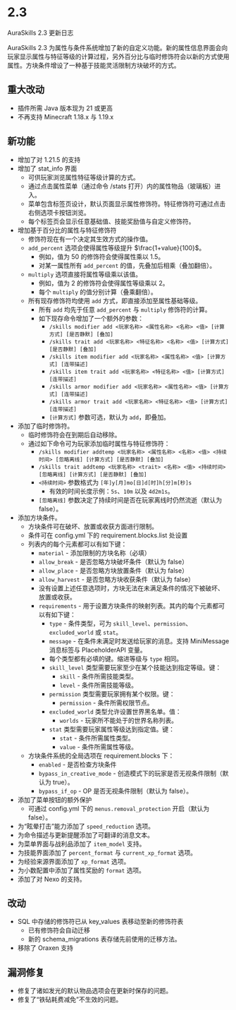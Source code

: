 # 2.3

AuraSkills 2.3 更新日志

AuraSkills 2.3 为属性与条件系统增加了新的自定义功能。新的属性信息界面会向玩家显示属性与特征等级的计算过程，另外百分比与临时修饰符会以新的方式使用属性。方块条件增设了一种基于技能灵活限制方块破坏的方式。

## 重大改动

* 插件所需 Java 版本现为 21 或更高
* 不再支持 Minecraft 1.18.x 与 1.19.x

## 新功能

* 增加了对 1.21.5 的支持
* 增加了 stat_info 界面
  * 可供玩家浏览属性特征等级计算的方式。
  * 通过点击属性菜单（通过命令 /stats 打开）内的属性物品（玻璃板）进入。
  * 菜单包含标签页设计，默认页面显示属性修饰符。特征修饰符可通过点击右侧选项卡按钮浏览。
  * 每个标签页会显示任意基础值、技能奖励值与自定义修饰符。
* 增加基于百分比的属性与特征修饰符
  * 修饰符现在有一个决定其生效方式的操作值。
  * `add_percent` 选项会使得属性等级提升 $\frac{1+value}{100}$。
    * 例如，值为 50 的修饰符会使得属性乘以 1.5。
    * 对某一属性所有 `add_percent` 的值，先叠加后相乘（叠加翻倍）。
  * `multiply` 选项直接将属性等级乘以该值。
    * 例如，值为 2 的修饰符会使得属性等级乘以 2。
    * 每个 `multiply` 的值分别计算（叠乘翻倍）。
  * 所有现存修饰符均使用 `add` 方式，即直接添加至属性基础等级。
    * 所有 `add` 均先于任意 `add_percent` 与 `multiply` 修饰符的计算。
    * 如下现存命令增加了一个额外的参数：
      * `/skills modifier add <玩家名称> <属性名称> <名称> <值> [计算方式] [是否静默] [叠加]`
      * `/skills trait add <玩家名称> <特征名称> <名称> <值> [计算方式] [是否静默] [叠加]`
      * `/skills item modifier add <玩家名称> <属性名称> <值> [计算方式] [连带描述]`
      * `/skills item trait add <玩家名称> <特征名称> <值> [计算方式] [连带描述]`
      * `/skills armor modifier add <玩家名称> <属性名称> <值> [计算方式] [连带描述]`
      * `/skills armor trait add <玩家名称> <特征名称> <值> [计算方式] [连带描述]`
      * `[计算方式]` 参数可选，默认为 `add`，即叠加。
* 添加了临时修饰符。
  * 临时修饰符会在到期后自动移除。
  * 通过如下命令可为玩家添加临时属性与特征修饰符：
    * `/skills modifier addtemp <玩家名称> <属性名称> <名称> <值> <持续时间> [忽略离线] [计算方式] [是否静默] [叠加]`
    * `/skills trait addtemp <玩家名称> <trait> <名称> <值> <持续时间> [忽略离线] [计算方式] [是否静默] [叠加]`
    * `<持续时间>` 参数格式为 `[年]y[月]mo[日]d[时]h[分]m[秒]s`
      * 有效的时间长度示例：`5s`、`10m` 以及 `4d2m1s`。
    * `[忽略离线]` 参数决定了持续时间是否在玩家离线时仍然流逝（默认为 false）。
* 添加方块条件。
  * 方块条件可在破坏、放置或收获方面进行限制。
  * 条件可在 config.yml 下的 requirement.blocks.list 处设置
  * 列表内的每个元素都可以有如下键：
    * `material` - 添加限制的方块名称（必填）
    * `allow_break` - 是否忽略方块破坏条件（默认为 false）
    * `allow_place` - 是否忽略方块放置条件（默认为 false）
    * `allow_harvest` - 是否忽略方块收获条件（默认为 false）
    * 没有设置上述任意选项时，方块无法在未满足条件的情况下被破坏、放置或收获。
    * `requirements` - 用于设置方块条件的映射列表。其内的每个元素都可以有如下键：
      * `type` - 条件类型，可为 `skill_level`、`permission`、`excluded_world` 或 `stat`。
      * `message` - 在条件未满足时发送给玩家的消息。支持 MiniMessage 消息标签与 PlaceholderAPI 变量。
      * 每个类型都有必填的键。缩进等级与 `type` 相同。
      * `skill_level` 类型需要玩家至少在某个技能达到指定等级。键：
        * `skill` - 条件所需技能类型。
        * `level` - 条件所需技能等级。
      * `permission` 类型需要玩家拥有某个权限。键：
        * `permission` - 条件所需权限节点。
      * `excluded_world` 类型允许设置世界黑名单。值：
        * `worlds` - 玩家所不能处于的世界名称列表。
      * `stat` 类型需要玩家属性等级达到指定值。键：
        * `stat` - 条件所需属性类型。
        * `value` - 条件所需属性等级。
  * 方块条件系统的全局选项在 requirement.blocks 下：
    * `enabled` - 是否检查方块条件
    * `bypass_in_creative_mode` - 创造模式下的玩家是否无视条件限制（默认为 true）。
    * `bypass_if_op` - OP 是否无视条件限制（默认为 false）。
* 添加了菜单按钮的额外保护
  * 可通过 config.yml 下的 `menus.removal_protection` 开启（默认为 false）。
* 为“眩晕打击”能力添加了 `speed_reduction` 选项。
* 为命令描述与更新提醒添加了可翻译的消息文本。
* 为菜单界面与战利品添加了 `item_model` 支持。
* 为技能界面添加了 `percent_format` 与 `current_xp_format` 选项。
* 为经验来源界面添加了 `xp_format` 选项。
* 为小数配置中添加了属性奖励的 `format` 选项。
* 添加了对 Nexo 的支持。

## 改动

* SQL 中存储的修饰符已从 key_values 表移动至新的修饰符表
  * 已有修饰符会自动迁移
  * 新的 schema_migrations 表存储先前使用的迁移方法。
* 移除了 Oraxen 支持

## 漏洞修复

* 修复了诸如发光的默认物品选项会在更新时保存的问题。
* 修复了“铁砧耗费减免”不生效的问题。